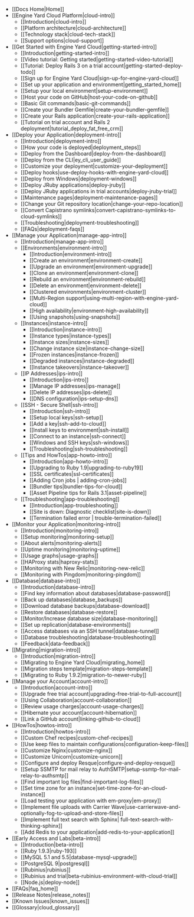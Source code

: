 * [[Docs Home|Home]]
* [[Engine Yard Cloud Platform|cloud-intro]]
  * [[Introduction|cloud-intro]]
  * [[Platform architecture|cloud-architecture]]
  * [[Technology stack|cloud-tech-stack]]
  * [[Support options|cloud-support]]
* [[Get Started with Engine Yard Cloud|getting-started-intro]]
  * [[Introduction|getting-started-intro]]
  * [[Video tutorial: Getting started|getting-started-video-tutorial]]
  * [[Tutorial: Deploy Rails 3 on a trial account|getting-started-deploy-todo]]
  * [[Sign up for Engine Yard Cloud|sign-up-for-engine-yard-cloud]]
  * [[Set up your application and environment|getting_started_home]]
  * [[Setup your local environment|setup-environment]]
  * [[Host your code on GitHub|host-your-code-on-github]]
  * [[Basic Git commands|basic-git-commands]]
  * [[Create your Bundler Gemfile|create-your-bundler-gemfile]]
  * [[Create your Rails application|create-your-rails-application]]
  * [[Tutorial on trial account and Rails 2 deployment|tutorial_deploy_fat_free_crm]]
* [[Deploy your Application|deployment-intro]]
  * [[Introduction|deployment-intro]]
  * [[How your code is deployed|deployment_steps]]
  * [[Deploy from the Dashboard|deploy-from-the-dashboard]]  
  * [[Deploy from the CLI|ey_cli_user_guide]]
  * [[Customize your deployment|customize-your-deployment]]
  * [[Deploy hooks|use-deploy-hooks-with-engine-yard-cloud]]
  * [[Deploy from Windows|deployment-windows]]
  * [[Deploy JRuby applications|deploy-jruby]]
  * [[Deploy JRuby applications in trial accounts|deploy-jruby-trial]]
  * [[Maintenance pages|deployment-maintenance-pages]]
  * [[Change your Git repository location|change-your-repo-location]]
  * [[Convert Capistrano symlinks|convert-capistrano-symlinks-to-cloud-symlinks]]
  * [[Troubleshooting|deployment-troubleshooting]]
  * [[FAQs|deployment-faqs]]
* [[Manage your Application|manage-app-intro]]
  * [[Introduction|manage-app-intro]]
  * [[Environments|environment-intro]]
    * [[Introduction|environment-intro]]
    * [[Create an environment|environment-create]]
    * [[Upgrade an environment|environment-upgrade]]
    * [[Clone an environment|environment-clone]]
    * [[Rebuild an environment|environment-rebuild]]
    * [[Delete an environment|environment-delete]]
    * [[Clustered environments|environment-cluster]]
    * [[Multi-Region support|using-multi-region-with-engine-yard-cloud]]
    * [[High availability|environment-high-availability]]
    * [[Using snapshots|using-snapshots]]
  * [[Instances|instance-intro]]
    * [[Introduction|instance-intro]]
    * [[Instance types|instance-types]]
    * [[Instance sizes|instance-sizes]]
    * [[Change instance size|instance-change-size]]
    * [[Frozen instances|instance-frozen]]
    * [[Degraded instances|instance-degraded]]
    * [[Instance takeovers|instance-takeover]]
  * [[IP Addresses|ips-intro]]  
    * [[Introduction|ips-intro]]
    * [[Manage IP addresses|ips-manage]]
    * [[Delete IP addresses|ips-delete]]
    * [[DNS configuration|ips-setup-dns]]
  * [[SSH - Secure Shell|ssh-intro]]
    * [[Introduction|ssh-intro]]
    * [[Setup local keys|ssh-setup]]
    * [[Add a key|ssh-add-to-cloud]]
    * [[Install keys to environment|ssh-install]]
    * [[Connect to an instance|ssh-connect]]
    * [[Windows and SSH keys|ssh-windows]]
    * [[Troubleshooting|ssh-troubleshooting]]
  * [[Tips and HowTos|app-howto-intro]]
    * [[Introduction|app-howto-intro]]
    * [[Upgrading to Ruby 1.9|upgrading-to-ruby19]]
    * [[SSL certificates|ssl-certificates]]
    * [[Adding Cron jobs | adding-cron-jobs]]
    * [[Bundler tips|bundler-tips-for-cloud]]
    * [[Asset Pipeline tips for Rails 3.1|asset-pipeline]]    
  * [[Troubleshooting|app-troubleshooting]]  
    * [[Introduction|app-troubleshooting]]
    * [[Site is down: Diagnostic checklist|site-is-down]] 
    * [[Termination failed error | trouble-termination-failed]]  
* [[Monitor your Application|monitoring-intro]]
  * [[Introduction|monitoring-intro]]
  * [[Setup monitoring|monitoring-setup]]
  * [[About alerts|monitoring-alerts]]
  * [[Uptime monitoring|monitoring-uptime]]
  * [[Usage graphs|usage-graphs]]
  * [[HAProxy stats|haproxy-stats]]    
  * [[Monitoring with New Relic|monitoring-new-relic]]
  * [[Monitoring with Pingdom|monitoring-pingdom]]
* [[Database|database-intro]]
  * [[Introduction|database-intro]]
  * [[Find key information about databases|database-password]]
  * [[Back up databases|database_backups]]
  * [[Download database backups|database-download]]
  * [[Restore databases|database-restore]]
  * [[Monitor/Increase database size|database-monitoring]]
  * [[Set up replication|database-environments]]
  * [[Access databases via an SSH tunnel|database-tunnel]]
  * [[Database troubleshooting|database-troubleshooting]]
  * [[Feedback|data-feedback]]
* [[Migrating|migration-intro]]
  * [[Introduction|migration-intro]]
  * [[Migrating to Engine Yard Cloud|migrating_home]]
  * [[Migration steps template|migration-steps-template]]
  * [[Migrating to Ruby 1.9.2|migration-to-newer-ruby]]
* [[Manage your Account|account-intro]]
  * [[Introduction|account-intro]]
  * [[Upgrade free trial account|upgrading-free-trial-to-full-account]]
  * [[Using Collaboration|account-collaboration]]
  * [[Review usage charges|account-usage-charges]]  
  * [[Hibernate your account|account-hibernation]]
  * [[Link a GitHub account|linking-github-to-cloud]]
* [[HowTos|howtos-intro]]
  * [[Introduction|howtos-intro]]
  * [[Custom Chef recipes|custom-chef-recipes]]
  * [[Use keep files to maintain configurations|configuration-keep-files]]
  * [[Customize Nginx|customize-nginx]]
  * [[Customize Unicorn|customize-unicorn]]
  * [[Configure and deploy Resque|configure-and-deploy-resque]]
  * [[Setup SSMTP for mail relay to AuthSMTP|setup-ssmtp-for-mail-relay-to-authsmtp]]
  * [[Find important log files|find-important-log-files]]
  * [[Set time zone for an instance|set-time-zone-for-an-cloud-instance]]
  * [[Load testing your application with em-proxy|em-proxy]] 
  * [[Implement file uploads with Carrier Wave|use-carrierwave-and-optionally-fog-to-upload-and-store-files]]
  * [[Implement full text search with Sphinx| full-text-search-with-thinking-sphinx]]
  * [[Add Redis to your application|add-redis-to-your-application]]
* [[Early Access and Labs|beta-intro]]
  * [[Introduction|beta-intro]]
  * [[Ruby 1.9.3|ruby-193]]
  * [[MySQL 5.1 and 5.5|database-mysql-upgrade]]
  * [[PostgreSQL 9|postgresql]]
  * [[Rubinius|rubinius]]
  * [[Rubinius and trial|beta-rubinius-environment-with-cloud-trial]]
  * [[Node.js|deploy-node]]
* [[FAQs|faq_home]]
* [[Release Notes|release_notes]]
* [[Known Issues|known_issues]]
* [[Glossary|cloud_glossary]]
